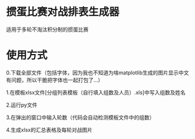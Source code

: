 # 掼蛋比赛对战排表生成器
适用于多轮不淘汰积分制的掼蛋比赛
# 使用方式

0.下载全部文件（包括字体，因为我也不知道为啥matplotlib生成的图片显示中文有问题，所以干脆把字体也一起打包了...）

1.在模板xlsx文件[分组列表模板（自行填入组数及人员）.xls]中写入组数及姓名

2.运行py文件

3.在弹出的窗口中输入轮数（代码会自动检测模板文件中的组数）

4.生成xlsx的汇总表格及每轮对战图片

